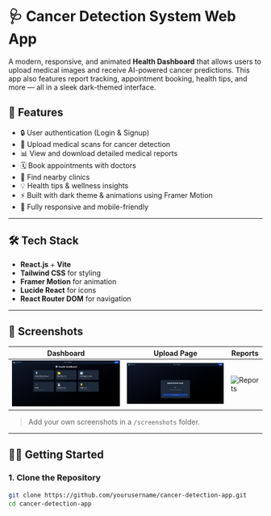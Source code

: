 # 🩺 Cancer Detection System Web App

A modern, responsive, and animated **Health Dashboard** that allows users to upload medical images and receive AI-powered cancer predictions. This app also features report tracking, appointment booking, health tips, and more — all in a sleek dark-themed interface.

## 🚀 Features

- 🔒 User authentication (Login & Signup)
- 🧠 Upload medical scans for cancer detection
- 📊 View and download detailed medical reports
- 🗓️ Book appointments with doctors
- 📍 Find nearby clinics
- 💡 Health tips & wellness insights
- ⚡ Built with dark theme & animations using Framer Motion
- 📱 Fully responsive and mobile-friendly

---

## 🛠️ Tech Stack

- **React.js** + **Vite**
- **Tailwind CSS** for styling
- **Framer Motion** for animation
- **Lucide React** for icons
- **React Router DOM** for navigation

---

## 📸 Screenshots

| Dashboard | Upload Page | Reports |
|----------|-------------|---------|
| ![Dashboard](https://github.com/Subhrajitsanyal/Cancer-Detection-AI-ML/blob/34fd1ee4f208657f60e7535c948826c870b51262/Screenshot%202025-04-06%20222449.png) | ![Upload](https://github.com/Subhrajitsanyal/Cancer-Detection-AI-ML/blob/4cc4f7c08d8fb5fd20a7ac3d8e9397912f164b2c/Screenshot%202025-04-06%20222515.png) | ![Reports](./screenshots/reports.png) |

> Add your own screenshots in a `/screenshots` folder.

---

## 🧑‍💻 Getting Started

### 1. Clone the Repository
```bash
git clone https://github.com/yourusername/cancer-detection-app.git
cd cancer-detection-app

